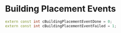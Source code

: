 # Building Placement Events

```cpp title="Building Placement Events"
extern const int cBuildingPlacementEventDone = 0;
extern const int cBuildingPlacementEventFailed = 1;
```
